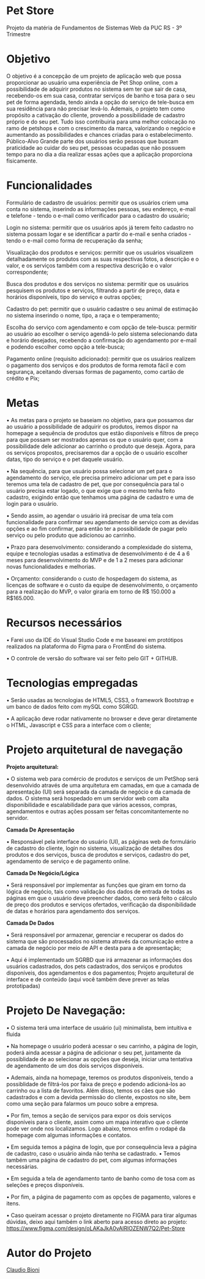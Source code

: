 # Pet Store
Projeto da matéria de Fundamentos de Sistemas Web da PUC RS - 3º Trimestre

# Objetivo

O objetivo é a concepção de um projeto de aplicação web que possa proporcionar ao usuário uma experiência de Pet Shop online, com a possibilidade de adquirir produtos no sistema sem ter que sair de casa, recebendo-os em sua casa, contratar serviços de banho e tosa para o seu pet de forma agendada, tendo ainda a opção do serviço de tele-busca em sua residência para não precisar levá-lo. Ademais, o projeto tem como propósito a cativação do cliente, provendo a possibilidade de cadastro próprio e do seu pet. Tudo isso contribuiria para uma melhor colocação no ramo de petshops e com o crescimento da marca, valorizando o negócio e aumentando as possibilidades e chances criadas para o estabelecimento.
Público-Alvo
Grande parte dos usuários serão pessoas que buscam praticidade ao cuidar do seu pet, pessoas ocupadas que não possuem tempo para no dia a dia realizar essas ações que a aplicação proporciona fisicamente.

# Funcionalidades

Formulário de cadastro de usuários: permitir que os usuários criem uma conta no sistema, inserindo as informações pessoas, seu endereço, e-mail e telefone - tendo o e-mail como verificador para o cadastro do usuário;

Login no sistema: permitir que os usuários após já terem feito cadastro no sistema possam logar e se identificar a partir do e-mail e senha criados - tendo o e-mail como forma de recuperação da senha;

Visualização dos produtos e serviços: permitir que os usuários visualizem detalhadamente os produtos com as suas respectivas fotos, a descrição e o valor, e os serviços também com a respectiva descrição e o valor correspondente;

Busca dos produtos e dos serviços no sistema: permitir que os usuários pesquisem os produtos e serviços, filtrando a partir de preço, data e horários disponíveis, tipo do serviço e outras opções;

Cadastro do pet: permitir que o usuário cadastre o seu animal de estimação no sistema inserindo o nome, tipo, a raça e o temperamento;

Escolha do serviço com agendamento e com opção de tele-busca: permitir ao usuário ao escolher o serviço agendá-lo pelo sistema selecionando data e horário desejados, recebendo a confirmação do agendamento por e-mail e podendo escolher como opção a tele-busca;

Pagamento online (requisito adicionado): permitir que os usuários realizem o pagamento dos serviços e dos produtos de forma remota fácil e com segurança, aceitando diversas formas de pagamento, como cartão de crédito e Pix;


# Metas

• As metas para o projeto se baseiam no objetivo, para que possamos dar ao usuário a possibilidade de adquirir os produtos, iremos dispor na homepage a sequência de produtos que estão disponíveis e filtros de preço para que possam ser mostrados apenas os que o usuário quer, com a possibilidade dele adicionar ao carrinho o produto que deseja. Agora, para os serviços propostos, precisaremos dar a opção de o usuário escolher datas, tipo do serviço e o pet daquele usuário.

• Na sequência, para que usuário possa selecionar um pet para o agendamento do serviço, ele precisa primeiro adicionar um pet e para isso teremos uma tela de cadastro de pet, que por consequência para tal o usuário precisa estar logado, o que exige que o mesmo tenha feito cadastro, exigindo então que tenhamos uma página de cadastro e uma de login para o usuário.

• Sendo assim, ao agendar o usuário irá precisar de uma tela com funcionalidade para confirmar seu agendamento de serviço com as devidas opções e ao fim confirmar, para então ter a possibilidade de pagar pelo serviço ou pelo produto que adicionou ao carrinho.


• Prazo para desenvolvimento: considerando a complexidade do
sistema, equipe e tecnologias usadas a estimativa de desenvolvimento
é de 4 a 6 meses para desenvolvimento do MVP e de 1 a 2 meses
para adicionar novas funcionalidades e melhorias.

• Orçamento: considerando o custo de hospedagem do sistema, as
licenças de software e o custo da equipe de desenvolvimento, o
orçamento para a realização do MVP, o valor giraria em torno de R$
150.000 a R$165.000.

# Recursos necessários

• Farei uso da IDE do Visual Studio Code e me basearei em protótipos
realizados na plataforma do Figma para o FrontEnd do sistema.

• O controle de versão do software vai ser feito pelo GIT + GITHUB.

# Tecnologias empregadas

• Serão usadas as tecnologias de HTML5, CSS3, o framework
Bootstrap e um banco de dados feito com mySQL como SGRGD.

• A aplicação deve rodar nativamente no browser e deve gerar
diretamente o HTML, Javascript e CSS para a interface com o cliente;

# Projeto arquitetural de navegação

<strong> Projeto arquitetural:  </strong>

• O sistema web para comércio de produtos e serviços de um PetShop
será desenvolvido através de uma arquitetura em camadas, em que a
camada de apresentação (UI) será separada da camada de negócio e
da camada de dados. O sistema será hospedado em um servidor web
com alta disponibilidade e escalabilidade para que vários acessos,
compras, agendamentos e outras ações possam ser feitas
concomitantemente no servidor.

<strong> Camada De Apresentação </strong>

• Responsável pela interface do usuário (UI), as páginas web de
formulário de cadastro do cliente, login no sistema, visualização de
detalhes dos produtos e dos serviços, busca de produtos e serviços,
cadastro do pet, agendamento de serviço e de pagamento online.

<strong> Camada De Negócio/Lógica </strong>

• Será responsável por implementar as funções que giram em torno da
lógica de negócio, tais como validação dos dados de entrada de todas
as páginas em que o usuário deve preencher dados, como será feito o
cálculo de preço dos produtos e serviços ofertados, verificação da
disponibilidade de datas e horários para agendamento dos serviços.

<strong> Camada De Dados </strong>

• Será responsável por armazenar, gerenciar e recuperar os dados do
sistema que são processados no sistema através da comunicação
entre a camada de negócio por meio de API e desta para a de
apresentação;

• Aqui é implementado um SGRBD que irá armazenar as informações
dos usuários cadastrados, dos pets cadastrados, dos serviços e
produtos disponíveis, dos agendamentos e dos pagamentos;
Projeto arquitetural de interface e de conteúdo (aqui você também deve prever as telas
prototipadas)

# Projeto De Navegação:

• O sistema terá uma interface de usuário (ui) minimalista, bem intuitiva
e fluida

• Na homepage o usuário poderá acessar o seu carrinho, a página de
login, poderá ainda acessar a página de adicionar o seu pet,
juntamente da possiblidade de ao selecionar as opções que deseja,
iniciar uma tentativa de agendamento de um dos dois serviços
disponíveis.

• Ademais, ainda na homepage, teremos os produtos disponíveis, tendo
a possiblidade de filtrá-los por faixa de preço e podendo adicioná-los
ao carrinho ou a lista de favoritos. Além disso, temos os cães que são
cadastrados e com a devida permissão do cliente, expostos no site,
bem como uma seção para falarmos um pouco sobre a empresa.

• Por fim, temos a seção de serviços para expor os dois serviços
disponíveis para o cliente, assim como um mapa interativo que o
cliente pode ver onde nos localizamos. Logo abaixo, temos enfim o
rodapé da homepage com algumas informações e contatos.

• Em seguida temos a página de login, que por consequência leva a
página de cadastro, caso o usuário ainda não tenha se cadastrado.
• Temos também uma página de cadastro do pet, com algumas
informações necessárias.

• Em seguida a tela de agendamento tanto de banho como de tosa com
as seleções e preços disponíveis.

• Por fim, a página de pagamento com as opções de pagamento,
valores e itens.

• Caso queiram acessar o projeto diretamente no FIGMA para tirar
algumas dúvidas, deixo aqui também o link aberto para acesso direto
ao projeto:
https://www.figma.com/design/oLAKaJkA0vAIRlOZENW7Q2/Pet-Store

# Autor do Projeto

<a href="https://github.com/ClaudioBioni"> Claudio Bioni </a>
